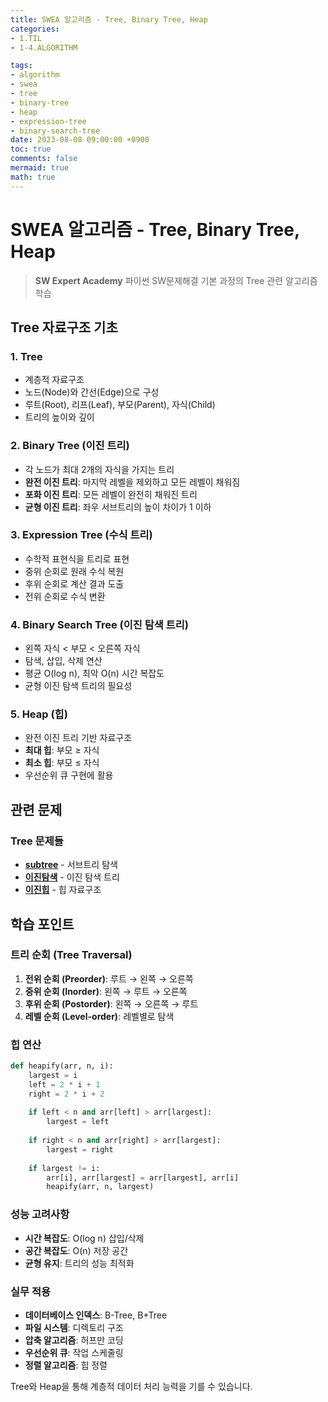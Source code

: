 ```yaml
---
title: SWEA 알고리즘 - Tree, Binary Tree, Heap
categories:
- 1.TIL
- 1-4.ALGORITHM

tags:
- algorithm
- swea
- tree
- binary-tree
- heap
- expression-tree
- binary-search-tree
date: 2023-08-08 09:00:00 +0900
toc: true
comments: false
mermaid: true
math: true
---
```


# SWEA 알고리즘 - Tree, Binary Tree, Heap

> **SW Expert Academy** 파이썬 SW문제해결 기본 과정의 Tree 관련 알고리즘 학습

## Tree 자료구조 기초

### 1. Tree
- 계층적 자료구조
- 노드(Node)와 간선(Edge)으로 구성
- 루트(Root), 리프(Leaf), 부모(Parent), 자식(Child)
- 트리의 높이와 깊이

### 2. Binary Tree (이진 트리)
- 각 노드가 최대 2개의 자식을 가지는 트리
- **완전 이진 트리**: 마지막 레벨을 제외하고 모든 레벨이 채워짐
- **포화 이진 트리**: 모든 레벨이 완전히 채워진 트리
- **균형 이진 트리**: 좌우 서브트리의 높이 차이가 1 이하

### 3. Expression Tree (수식 트리)
- 수학적 표현식을 트리로 표현
- 중위 순회로 원래 수식 복원
- 후위 순회로 계산 결과 도출
- 전위 순회로 수식 변환

### 4. Binary Search Tree (이진 탐색 트리)
- 왼쪽 자식 < 부모 < 오른쪽 자식
- 탐색, 삽입, 삭제 연산
- 평균 O(log n), 최악 O(n) 시간 복잡도
- 균형 이진 탐색 트리의 필요성

### 5. Heap (힙)
- 완전 이진 트리 기반 자료구조
- **최대 힙**: 부모 ≥ 자식
- **최소 힙**: 부모 ≤ 자식
- 우선순위 큐 구현에 활용

## 관련 문제

### Tree 문제들
- **[subtree](https://github.com/figure-2/Algorithm/blob/master/swea/5174_subtree/sol.py)** - 서브트리 탐색
- **[이진탐색](https://github.com/figure-2/Algorithm/blob/master/swea/5176_%EC%9D%B4%EC%A7%84%ED%83%90%EC%83%89/sol.py)** - 이진 탐색 트리
- **[이진힙](https://github.com/figure-2/Algorithm/blob/master/swea/5177_%EC%9D%B4%EC%A7%84%ED%9E%99/sol.py)** - 힙 자료구조

## 학습 포인트

### 트리 순회 (Tree Traversal)
1. **전위 순회 (Preorder)**: 루트 → 왼쪽 → 오른쪽
2. **중위 순회 (Inorder)**: 왼쪽 → 루트 → 오른쪽
3. **후위 순회 (Postorder)**: 왼쪽 → 오른쪽 → 루트
4. **레벨 순회 (Level-order)**: 레벨별로 탐색

### 힙 연산
```python
def heapify(arr, n, i):
    largest = i
    left = 2 * i + 1
    right = 2 * i + 2
    
    if left < n and arr[left] > arr[largest]:
        largest = left
    
    if right < n and arr[right] > arr[largest]:
        largest = right
    
    if largest != i:
        arr[i], arr[largest] = arr[largest], arr[i]
        heapify(arr, n, largest)
```

### 성능 고려사항
- **시간 복잡도**: O(log n) 삽입/삭제
- **공간 복잡도**: O(n) 저장 공간
- **균형 유지**: 트리의 성능 최적화

### 실무 적용
- **데이터베이스 인덱스**: B-Tree, B+Tree
- **파일 시스템**: 디렉토리 구조
- **압축 알고리즘**: 허프만 코딩
- **우선순위 큐**: 작업 스케줄링
- **정렬 알고리즘**: 힙 정렬

Tree와 Heap을 통해 계층적 데이터 처리 능력을 기를 수 있습니다.
